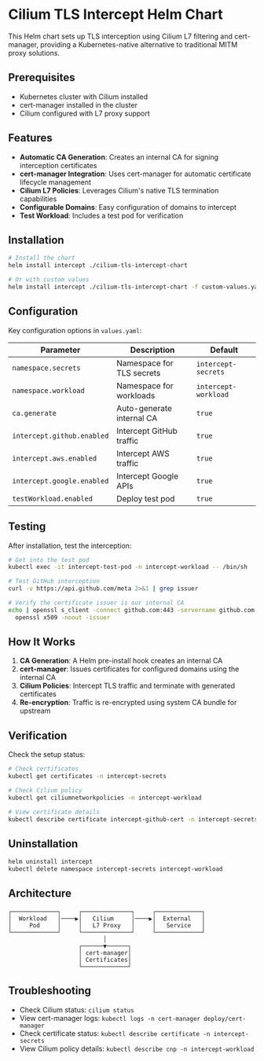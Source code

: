 # Cilium TLS Intercept Helm Chart

This Helm chart sets up TLS interception using Cilium L7 filtering and cert-manager, providing a Kubernetes-native alternative to traditional MITM proxy solutions.

## Prerequisites

- Kubernetes cluster with Cilium installed
- cert-manager installed in the cluster
- Cilium configured with L7 proxy support

## Features

- **Automatic CA Generation**: Creates an internal CA for signing interception certificates
- **cert-manager Integration**: Uses cert-manager for automatic certificate lifecycle management
- **Cilium L7 Policies**: Leverages Cilium's native TLS termination capabilities
- **Configurable Domains**: Easy configuration of domains to intercept
- **Test Workload**: Includes a test pod for verification

## Installation

```bash
# Install the chart
helm install intercept ./cilium-tls-intercept-chart

# Or with custom values
helm install intercept ./cilium-tls-intercept-chart -f custom-values.yaml
```

## Configuration

Key configuration options in `values.yaml`:

| Parameter | Description | Default |
|-----------|-------------|---------|
| `namespace.secrets` | Namespace for TLS secrets | `intercept-secrets` |
| `namespace.workload` | Namespace for workloads | `intercept-workload` |
| `ca.generate` | Auto-generate internal CA | `true` |
| `intercept.github.enabled` | Intercept GitHub traffic | `true` |
| `intercept.aws.enabled` | Intercept AWS traffic | `true` |
| `intercept.google.enabled` | Intercept Google APIs | `true` |
| `testWorkload.enabled` | Deploy test pod | `true` |

## Testing

After installation, test the interception:

```bash
# Get into the test pod
kubectl exec -it intercept-test-pod -n intercept-workload -- /bin/sh

# Test GitHub interception
curl -v https://api.github.com/meta 2>&1 | grep issuer

# Verify the certificate issuer is our internal CA
echo | openssl s_client -connect github.com:443 -servername github.com 2>/dev/null | \
  openssl x509 -noout -issuer
```

## How It Works

1. **CA Generation**: A Helm pre-install hook creates an internal CA
2. **cert-manager**: Issues certificates for configured domains using the internal CA
3. **Cilium Policies**: Intercept TLS traffic and terminate with generated certificates
4. **Re-encryption**: Traffic is re-encrypted using system CA bundle for upstream

## Verification

Check the setup status:

```bash
# Check certificates
kubectl get certificates -n intercept-secrets

# Check Cilium policy
kubectl get ciliumnetworkpolicies -n intercept-workload

# View certificate details
kubectl describe certificate intercept-github-cert -n intercept-secrets
```

## Uninstallation

```bash
helm uninstall intercept
kubectl delete namespace intercept-secrets intercept-workload
```

## Architecture

```
┌─────────────┐     ┌──────────────┐     ┌─────────────┐
│  Workload   │────▶│   Cilium     │────▶│  External   │
│     Pod     │     │   L7 Proxy   │     │   Service   │
└─────────────┘     └──────────────┘     └─────────────┘
                           │
                    ┌──────▼──────┐
                    │ cert-manager│
                    │ Certificates│
                    └─────────────┘
```

## Troubleshooting

- Check Cilium status: `cilium status`
- View cert-manager logs: `kubectl logs -n cert-manager deploy/cert-manager`
- Check certificate status: `kubectl describe certificate -n intercept-secrets`
- View Cilium policy details: `kubectl describe cnp -n intercept-workload`